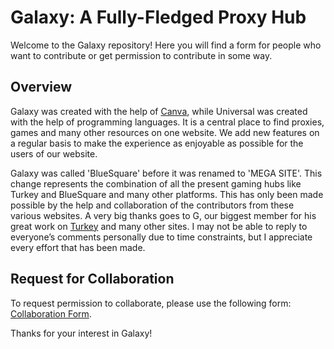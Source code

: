  # Galaxy: A Fully-Fledged Proxy Hub

Welcome to the Galaxy repository! Here you will  find a form for people who want to contribute or get permission to contribute in some way.

## Overview

 Galaxy was created with the help of  [Canva](https://www.canva.com/), while Universal was created with the help of programming languages. It is a central place to find  proxies, games and many other resources on one website. We add new features on a regular basis to make  the experience as enjoyable as possible for the users of our website.

Galaxy was called  'BlueSquare' before it was renamed to 'MEGA SITE'. This change represents the combination of all the present  gaming hubs like Turkey and BlueSquare and many other platforms. This has only been made possible by the  help and collaboration of the contributors from these various websites. A very big thanks goes to G, our  biggest member for his great work on  [Turkey](https://turkeyisbackiguesswalmart.my.canva.site/) and many other sites.  I may not be able to reply to  everyone’s comments personally due to time constraints, but I appreciate every effort that has been made.

## Request  for Collaboration

To request permission to collaborate, please use the following form: [Collaboration     Form](https://forms.office.com/Pages/ResponsePage.aspx?id=U6z2wXdrtU2Uck8QTurJamjkHrHmcBZBrtwz61Rd555UMFJXSFAxM0xRQ1dLNzg4S0s3UFZUWUYwTS4u).

Thanks for your interest  in Galaxy!
